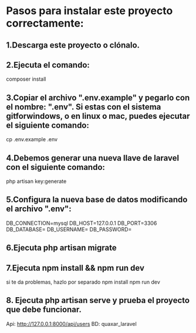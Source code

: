 # Pasos para instalar este proyecto correctamente:
## 1.Descarga este proyecto o clónalo.
## 2.Ejecuta el comando:
composer install

## 3.Copiar el archivo ".env.example" y pegarlo con el nombre: ".env". Si estas con el sistema gitforwindows, o en linux o mac, puedes ejecutar el siguiente comando:
cp .env.example .env

## 4.Debemos generar una nueva llave de laravel con el siguiente comando:
php artisan key:generate

## 5.Configura la nueva base de datos modificando el archivo ".env":
DB_CONNECTION=mysql DB_HOST=127.0.0.1 DB_PORT=3306 DB_DATABASE= DB_USERNAME= DB_PASSWORD=

## 6.Ejecuta php artisan migrate
## 7.Ejecuta npm install && npm run dev
si te da problemas, hazlo por separado npm install npm run dev
## 8. Ejecuta php artisan serve y prueba el proyecto que debe funcionar.

Api: http://127.0.0.1:8000/api/users
BD: quaxar_laravel
